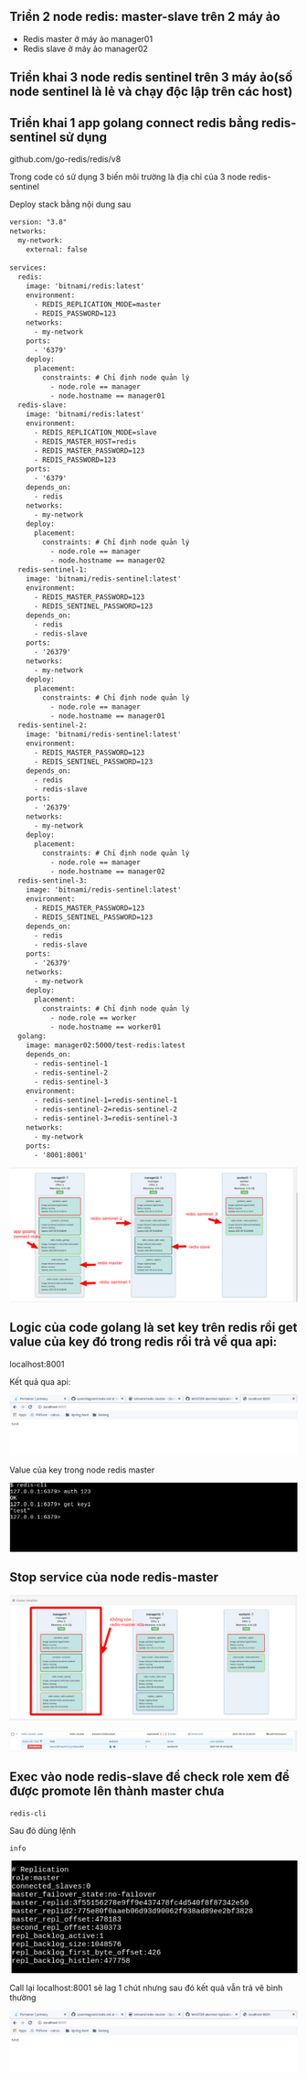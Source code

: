 ## Triển 2 node redis: master-slave trên 2 máy ảo

- Redis master ở máy ảo manager01
- Redis slave ở máy ảo manager02

## Triển khai 3 node redis sentinel trên 3 máy ảo(số node sentinel là lẻ và chạy độc lập trên các host)

## Triển khai 1 app golang connect redis bẳng redis-sentinel sử dụng 
github.com/go-redis/redis/v8

Trong code có sử dụng 3 biến môi trường là địa chỉ của 3 node redis-sentinel

Deploy stack bằng nội dung sau

```
version: "3.8"
networks:
  my-network:
    external: false

services:
  redis:
    image: 'bitnami/redis:latest'
    environment:
      - REDIS_REPLICATION_MODE=master
      - REDIS_PASSWORD=123
    networks:
      - my-network
    ports:
      - '6379'
    deploy:
      placement:
        constraints: # Chỉ định node quản lý
          - node.role == manager
          - node.hostname == manager01
  redis-slave:
    image: 'bitnami/redis:latest'
    environment:
      - REDIS_REPLICATION_MODE=slave
      - REDIS_MASTER_HOST=redis
      - REDIS_MASTER_PASSWORD=123
      - REDIS_PASSWORD=123
    ports:
      - '6379'
    depends_on:
      - redis
    networks:
      - my-network
    deploy:
      placement:
        constraints: # Chỉ định node quản lý
          - node.role == manager
          - node.hostname == manager02
  redis-sentinel-1:
    image: 'bitnami/redis-sentinel:latest'
    environment:
      - REDIS_MASTER_PASSWORD=123
      - REDIS_SENTINEL_PASSWORD=123
    depends_on:
      - redis
      - redis-slave
    ports:
      - '26379'
    networks:
      - my-network
    deploy:
      placement:
        constraints: # Chỉ định node quản lý
          - node.role == manager
          - node.hostname == manager01
  redis-sentinel-2:
    image: 'bitnami/redis-sentinel:latest'
    environment:
      - REDIS_MASTER_PASSWORD=123
      - REDIS_SENTINEL_PASSWORD=123
    depends_on:
      - redis
      - redis-slave
    ports:
      - '26379'
    networks:
      - my-network
    deploy:
      placement:
        constraints: # Chỉ định node quản lý
          - node.role == manager
          - node.hostname == manager02
  redis-sentinel-3:
    image: 'bitnami/redis-sentinel:latest'
    environment:
      - REDIS_MASTER_PASSWORD=123
      - REDIS_SENTINEL_PASSWORD=123
    depends_on:
      - redis
      - redis-slave
    ports:
      - '26379'
    networks:
      - my-network
    deploy:
      placement:
        constraints: # Chỉ định node quản lý
          - node.role == worker
          - node.hostname == worker01
  golang:
    image: manager02:5000/test-redis:latest
    depends_on:
      - redis-sentinel-1
      - redis-sentinel-2
      - redis-sentinel-3
    environment:
      - redis-sentinel-1=redis-sentinel-1
      - redis-sentinel-2=redis-sentinel-2
      - redis-sentinel-3=redis-sentinel-3
    networks:
      - my-network
    ports:
      - '8001:8001'
```

![image](img/redis-sentinel.png)


## Logic của code golang là set key trên redis rồi get value của key đó trong redis rồi trả về qua api: 

localhost:8001

Kết quả qua api:

![image](img/api-1.png)

Value của key trong node redis master

![image](img/redis-key.png)

## Stop service của node redis-master
![image](img/xoa-redis-master.png)


![image](img/tat-redis-master.png)

## Exec vào node redis-slave để check role xem để được promote lên thành master chưa

```
redis-cli
``` 
Sau đó dùng lệnh
```
info
```

![image](img/redis-info.png)

Call lại localhost:8001 sẽ lag 1 chút nhưng sau đó kết quả vẫn trả vê bình thường

![image](img/api-1.png)